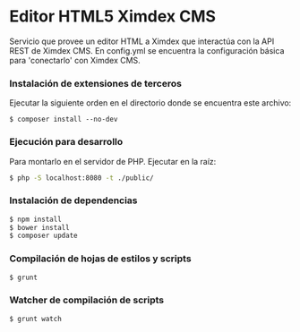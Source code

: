 # Editor HTML5 Ximdex CMS

Servicio que provee un editor HTML a Ximdex que interactúa con la API REST de Ximdex CMS. En config.yml se encuentra la configuración básica para 'conectarlo' con Ximdex CMS.

### Instalación de extensiones de terceros
Ejecutar la siguiente orden en el directorio donde se encuentra este archivo:

```
$ composer install --no-dev
```

### Ejecución para desarrollo

Para montarlo en el servidor de PHP. Ejecutar en la raíz:

```sh
$ php -S localhost:8080 -t ./public/
```

### Instalación de dependencias

```sh
$ npm install
$ bower install
$ composer update
```

### Compilación de hojas de estilos y scripts

```sh
$ grunt
```

### Watcher de compilación de scripts

```sh
$ grunt watch
```